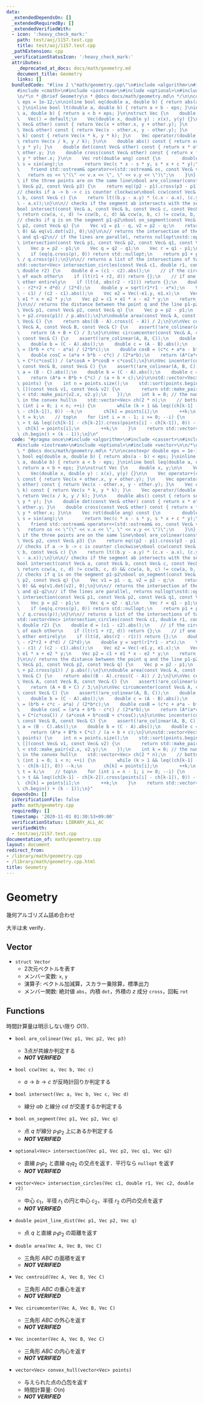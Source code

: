 ```yaml
---
data:
  _extendedDependsOn: []
  _extendedRequiredBy: []
  _extendedVerifiedWith:
  - icon: ':heavy_check_mark:'
    path: test/aoj/1157.test.cpp
    title: test/aoj/1157.test.cpp
  _pathExtension: cpp
  _verificationStatusIcon: ':heavy_check_mark:'
  attributes:
    _deprecated_at_docs: docs/math/geometry.md
    document_title: Geometry
    links: []
  bundledCode: "#line 2 \"math/geometry.cpp\"\n#include <algorithm>\n#include <cassert>\n\
    #include <cmath>\n#include <iostream>\n#include <optional>\n#include <vector>\n\
    \n/*\n * @brief Geometry\n * @docs docs/math/geometry.md\n */\n\nconstexpr double\
    \ eps = 1e-12;\n\ninline bool eq(double a, double b) { return abs(a - b) < eps;\
    \ }\ninline bool lt(double a, double b) { return a < b - eps; }\ninline bool leq(double\
    \ a, double b) { return a < b + eps; }\n\nstruct Vec {\n    double x, y;\n\n \
    \   Vec() = default;\n    Vec(double x, double y) : x(x), y(y) {}\n\n    Vec operator+(const\
    \ Vec& other) const { return Vec(x + other.x, y + other.y); }\n    Vec operator-(const\
    \ Vec& other) const { return Vec(x - other.x, y - other.y); }\n    Vec operator*(double\
    \ k) const { return Vec(x * k, y * k); }\n    Vec operator/(double k) const {\
    \ return Vec(x / k, y / k); }\n\n    double abs() const { return sqrt(x * x +\
    \ y * y); }\n    double dot(const Vec& other) const { return x * other.x + y *\
    \ other.y; }\n    double cross(const Vec& other) const { return x * other.y -\
    \ y * other.x; }\n\n    Vec rot(double ang) const {\n        double c = cos(ang),\
    \ s = sin(ang);\n        return Vec(c * x - s * y, s * x + c * y);\n    }\n\n\
    \    friend std::ostream& operator<<(std::ostream& os, const Vec& v) {\n     \
    \   return os << \"(\" << v.x << \", \" << v.y << \")\";\n    }\n};\n\n// checks\
    \ if the three points are on the same line\nbool are_colinear(const Vec& p1, const\
    \ Vec& p2, const Vec& p3) {\n    return eq((p2 - p1).cross(p3 - p1), 0);\n}\n\n\
    // checks if a -> b -> c is counter clockwise\nbool ccw(const Vec& a, const Vec&\
    \ b, const Vec& c) {\n    return lt((b.y - a.y) * (c.x - a.x), (c.y - a.y) * (b.x\
    \ - a.x));\n}\n\n// checks if the segment ab intersects with the segment cd\n\
    bool intersect(const Vec& a, const Vec& b, const Vec& c, const Vec& d) {\n   \
    \ return ccw(a, c, d) != ccw(b, c, d) && ccw(a, b, c) != ccw(a, b, d);\n}\n\n\
    // checks if q is on the segment p1-p2\nbool on_segment(const Vec& p1, const Vec&\
    \ p2, const Vec& q) {\n    Vec v1 = p1 - q, v2 = p2 - q;\n    return eq(v1.cross(v2),\
    \ 0) && eq(v1.dot(v2), 0);\n}\n\n// returns the intersection of the lines p1-p2\
    \ and q1-q2\n// if the lines are parallel, returns nullopt\nstd::optional<Vec>\
    \ intersection(const Vec& p1, const Vec& p2, const Vec& q1, const Vec& q2) {\n\
    \    Vec p = p2 - p1;\n    Vec q = q2 - q1;\n    Vec r = q1 - p1;\n    // if parallel\n\
    \    if (eq(q.cross(p), 0)) return std::nullopt;\n    return p1 + p * (q.cross(r)\
    \ / q.cross(p));\n}\n\n// returns a list of the intersections of two circles\n\
    std::vector<Vec> intersection_circles(const Vec& c1, double r1, const Vec& c2,\
    \ double r2) {\n    double d = (c1 - c2).abs();\n    // if the circles are outside\
    \ of each other\n    if (lt(r1 + r2, d)) return {};\n    // if one contains the\
    \ other entirely\n    if (lt(d, abs(r2 - r1))) return {};\n    double x = (r1*r1\
    \ - r2*r2 + d*d) / (2*d);\n    double y = sqrt(r1*r1 - x*x);\n    Vec e1 = (c2\
    \ - c1) / (c2 - c1).abs();\n    Vec e2 = Vec(-e1.y, e1.x);\n    Vec p1 = c1 +\
    \ e1 * x + e2 * y;\n    Vec p2 = c1 + e1 * x - e2 * y;\n    return {p1, p2};\n\
    }\n\n// returns the distance between the point q and the line p1-p2\ndouble point_line_dist(const\
    \ Vec& p1, const Vec& p2, const Vec& q) {\n    Vec p = p2 - p1;\n    return abs(q.cross(p)\
    \ + p2.cross(p1)) / p.abs();\n}\n\ndouble area(const Vec& A, const Vec& B, const\
    \ Vec& C) {\n    return abs((B - A).cross(C - A)) / 2;\n}\n\nVec centroid(const\
    \ Vec& A, const Vec& B, const Vec& C) {\n    assert(!are_colinear(A, B, C));\n\
    \    return (A + B + C) / 3;\n}\n\nVec circumcenter(const Vec& A, const Vec& B,\
    \ const Vec& C) {\n    assert(!are_colinear(A, B, C));\n    double a = (B - C).abs();\n\
    \    double b = (C - A).abs();\n    double c = (A - B).abs();\n    double cosA\
    \ = (b*b + c*c - a*a) / (2*b*c);\n    double cosB = (c*c + a*a - b*b) / (2*c*a);\n\
    \    double cosC = (a*a + b*b - c*c) / (2*a*b);\n    return (A*(a*cosA) + B*(b*cosB)\
    \ + C*(c*cosC)) / (a*cosA + b*cosB + c*cosC);\n}\n\nVec incenter(const Vec& A,\
    \ const Vec& B, const Vec& C) {\n    assert(!are_colinear(A, B, C));\n    double\
    \ a = (B - C).abs();\n    double b = (C - A).abs();\n    double c = (A - B).abs();\n\
    \    return (A*a + B*b + C*c) / (a + b + c);\n}\n\nstd::vector<Vec> convex_hull(std::vector<Vec>&\
    \ points) {\n    int n = points.size();\n    std::sort(points.begin(), points.end(),\
    \ [](const Vec& v1, const Vec& v2) {\n        return std::make_pair(v1.x, v1.y)\
    \ < std::make_pair(v2.x, v2.y);\n    });\n    int k = 0; // the number of vertices\
    \ in the convex hull\n    std::vector<Vec> ch(2 * n);\n    // bottom\n    for\
    \ (int i = 0; i < n; ++i) {\n        while (k > 1 && leq((ch[k-1] - ch[k-2]).cross(points[i]\
    \ - ch[k-1]), 0)) --k;\n        ch[k] = points[i];\n        ++k;\n    }\n    int\
    \ t = k;\n    // top\n    for (int i = n - 1; i >= 0; --i) {\n        while (k\
    \ > t && leq((ch[k-1] - ch[k-2]).cross(points[i] - ch[k-1]), 0)) --k;\n      \
    \  ch[k] = points[i];\n        ++k;\n    }\n    return std::vector<Vec>(ch.begin(),\
    \ ch.begin() + (k - 1));\n}\n"
  code: "#pragma once\n#include <algorithm>\n#include <cassert>\n#include <cmath>\n\
    #include <iostream>\n#include <optional>\n#include <vector>\n\n/*\n * @brief Geometry\n\
    \ * @docs docs/math/geometry.md\n */\n\nconstexpr double eps = 1e-12;\n\ninline\
    \ bool eq(double a, double b) { return abs(a - b) < eps; }\ninline bool lt(double\
    \ a, double b) { return a < b - eps; }\ninline bool leq(double a, double b) {\
    \ return a < b + eps; }\n\nstruct Vec {\n    double x, y;\n\n    Vec() = default;\n\
    \    Vec(double x, double y) : x(x), y(y) {}\n\n    Vec operator+(const Vec& other)\
    \ const { return Vec(x + other.x, y + other.y); }\n    Vec operator-(const Vec&\
    \ other) const { return Vec(x - other.x, y - other.y); }\n    Vec operator*(double\
    \ k) const { return Vec(x * k, y * k); }\n    Vec operator/(double k) const {\
    \ return Vec(x / k, y / k); }\n\n    double abs() const { return sqrt(x * x +\
    \ y * y); }\n    double dot(const Vec& other) const { return x * other.x + y *\
    \ other.y; }\n    double cross(const Vec& other) const { return x * other.y -\
    \ y * other.x; }\n\n    Vec rot(double ang) const {\n        double c = cos(ang),\
    \ s = sin(ang);\n        return Vec(c * x - s * y, s * x + c * y);\n    }\n\n\
    \    friend std::ostream& operator<<(std::ostream& os, const Vec& v) {\n     \
    \   return os << \"(\" << v.x << \", \" << v.y << \")\";\n    }\n};\n\n// checks\
    \ if the three points are on the same line\nbool are_colinear(const Vec& p1, const\
    \ Vec& p2, const Vec& p3) {\n    return eq((p2 - p1).cross(p3 - p1), 0);\n}\n\n\
    // checks if a -> b -> c is counter clockwise\nbool ccw(const Vec& a, const Vec&\
    \ b, const Vec& c) {\n    return lt((b.y - a.y) * (c.x - a.x), (c.y - a.y) * (b.x\
    \ - a.x));\n}\n\n// checks if the segment ab intersects with the segment cd\n\
    bool intersect(const Vec& a, const Vec& b, const Vec& c, const Vec& d) {\n   \
    \ return ccw(a, c, d) != ccw(b, c, d) && ccw(a, b, c) != ccw(a, b, d);\n}\n\n\
    // checks if q is on the segment p1-p2\nbool on_segment(const Vec& p1, const Vec&\
    \ p2, const Vec& q) {\n    Vec v1 = p1 - q, v2 = p2 - q;\n    return eq(v1.cross(v2),\
    \ 0) && eq(v1.dot(v2), 0);\n}\n\n// returns the intersection of the lines p1-p2\
    \ and q1-q2\n// if the lines are parallel, returns nullopt\nstd::optional<Vec>\
    \ intersection(const Vec& p1, const Vec& p2, const Vec& q1, const Vec& q2) {\n\
    \    Vec p = p2 - p1;\n    Vec q = q2 - q1;\n    Vec r = q1 - p1;\n    // if parallel\n\
    \    if (eq(q.cross(p), 0)) return std::nullopt;\n    return p1 + p * (q.cross(r)\
    \ / q.cross(p));\n}\n\n// returns a list of the intersections of two circles\n\
    std::vector<Vec> intersection_circles(const Vec& c1, double r1, const Vec& c2,\
    \ double r2) {\n    double d = (c1 - c2).abs();\n    // if the circles are outside\
    \ of each other\n    if (lt(r1 + r2, d)) return {};\n    // if one contains the\
    \ other entirely\n    if (lt(d, abs(r2 - r1))) return {};\n    double x = (r1*r1\
    \ - r2*r2 + d*d) / (2*d);\n    double y = sqrt(r1*r1 - x*x);\n    Vec e1 = (c2\
    \ - c1) / (c2 - c1).abs();\n    Vec e2 = Vec(-e1.y, e1.x);\n    Vec p1 = c1 +\
    \ e1 * x + e2 * y;\n    Vec p2 = c1 + e1 * x - e2 * y;\n    return {p1, p2};\n\
    }\n\n// returns the distance between the point q and the line p1-p2\ndouble point_line_dist(const\
    \ Vec& p1, const Vec& p2, const Vec& q) {\n    Vec p = p2 - p1;\n    return abs(q.cross(p)\
    \ + p2.cross(p1)) / p.abs();\n}\n\ndouble area(const Vec& A, const Vec& B, const\
    \ Vec& C) {\n    return abs((B - A).cross(C - A)) / 2;\n}\n\nVec centroid(const\
    \ Vec& A, const Vec& B, const Vec& C) {\n    assert(!are_colinear(A, B, C));\n\
    \    return (A + B + C) / 3;\n}\n\nVec circumcenter(const Vec& A, const Vec& B,\
    \ const Vec& C) {\n    assert(!are_colinear(A, B, C));\n    double a = (B - C).abs();\n\
    \    double b = (C - A).abs();\n    double c = (A - B).abs();\n    double cosA\
    \ = (b*b + c*c - a*a) / (2*b*c);\n    double cosB = (c*c + a*a - b*b) / (2*c*a);\n\
    \    double cosC = (a*a + b*b - c*c) / (2*a*b);\n    return (A*(a*cosA) + B*(b*cosB)\
    \ + C*(c*cosC)) / (a*cosA + b*cosB + c*cosC);\n}\n\nVec incenter(const Vec& A,\
    \ const Vec& B, const Vec& C) {\n    assert(!are_colinear(A, B, C));\n    double\
    \ a = (B - C).abs();\n    double b = (C - A).abs();\n    double c = (A - B).abs();\n\
    \    return (A*a + B*b + C*c) / (a + b + c);\n}\n\nstd::vector<Vec> convex_hull(std::vector<Vec>&\
    \ points) {\n    int n = points.size();\n    std::sort(points.begin(), points.end(),\
    \ [](const Vec& v1, const Vec& v2) {\n        return std::make_pair(v1.x, v1.y)\
    \ < std::make_pair(v2.x, v2.y);\n    });\n    int k = 0; // the number of vertices\
    \ in the convex hull\n    std::vector<Vec> ch(2 * n);\n    // bottom\n    for\
    \ (int i = 0; i < n; ++i) {\n        while (k > 1 && leq((ch[k-1] - ch[k-2]).cross(points[i]\
    \ - ch[k-1]), 0)) --k;\n        ch[k] = points[i];\n        ++k;\n    }\n    int\
    \ t = k;\n    // top\n    for (int i = n - 1; i >= 0; --i) {\n        while (k\
    \ > t && leq((ch[k-1] - ch[k-2]).cross(points[i] - ch[k-1]), 0)) --k;\n      \
    \  ch[k] = points[i];\n        ++k;\n    }\n    return std::vector<Vec>(ch.begin(),\
    \ ch.begin() + (k - 1));\n}"
  dependsOn: []
  isVerificationFile: false
  path: math/geometry.cpp
  requiredBy: []
  timestamp: '2020-11-01 01:30:53+09:00'
  verificationStatus: LIBRARY_ALL_AC
  verifiedWith:
  - test/aoj/1157.test.cpp
documentation_of: math/geometry.cpp
layout: document
redirect_from:
- /library/math/geometry.cpp
- /library/math/geometry.cpp.html
title: Geometry
---
```

# Geometry

幾何アルゴリズム詰め合わせ

大半は未 verify．

## Vector

- `struct Vector`
    - 2次元ベクトルを表す
    - メンバー変数: `x`, `y`
    - 演算子: ベクトル加減算，スカラー乗除算，標準出力
    - メンバー関数: 絶対値 `abs`，内積 `dot`，外積の $z$ 成分 `cross`，回転 `rot`

## Functions

時間計算量は明示しない限り $O(1)$．

- `bool are_colinear(Vec p1, Vec p2, Vec p3)`
    - 3点が共線か判定する
    - _**NOT VERIFIED**_

- `bool ccw(Vec a, Vec b, Vec c)`
    - $a \rightarrow b \rightarrow c$ が反時計回りか判定する

- `bool intersect(Vec a, Vec b, Vec c, Vec d)`
    - 線分 $ab$ と線分 $cd$ が交差するか判定する

- `bool on_segment(Vec p1, Vec p2, Vec q)`
    - 点 $q$ が線分 $p_1 p_2$ 上にあるか判定する
    - _**NOT VERIFIED**_

- `optional<Vec> intersection(Vec p1, Vec p2, Vec q1, Vec q2)`
    - 直線 $p_1 p_2$ と直線 $q_1 q_2$ の交点を返す．平行なら `nullopt` を返す
    - _**NOT VERIFIED**_

- `vector<Vec> intersection_circles(Vec c1, double r1, Vec c2, double r2)`
    - 中心 $c_1$，半径 $r_1$ の円と中心 $c_2$，半径 $r_2$ の円の交点を返す
    - _**NOT VERIFIED**_

 - `double point_line_dist(Vec p1, Vec p2, Vec q)`
    - 点 $q$ と直線 $p_1 p_2$ の距離を返す

- `double area(Vec A, Vec B, Vec C)`
    - 三角形 $ABC$ の面積を返す
    - _**NOT VERIFIED**_

- `Vec centroid(Vec A, Vec B, Vec C)`
    - 三角形 $ABC$ の重心を返す
    - _**NOT VERIFIED**_

- `Vec circumcenter(Vec A, Vec B, Vec C)`
    - 三角形 $ABC$ の外心を返す
    - _**NOT VERIFIED**_

- `Vec incenter(Vec A, Vec B, Vec C)`
    - 三角形 $ABC$ の内心を返す
    - _**NOT VERIFIED**_

- `vector<Vec> convex_hull(vector<Vec> points)`
    - 与えられた点の凸包を返す
    - 時間計算量: $O(n)$
    - _**NOT VERIFIED**_